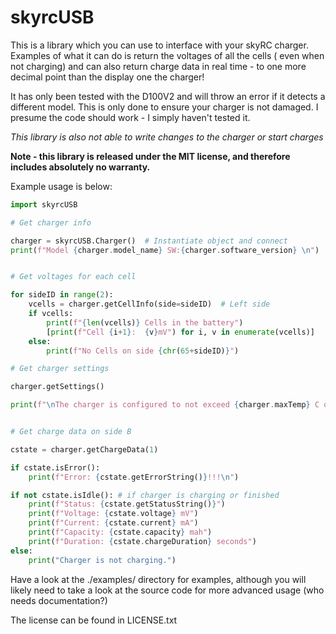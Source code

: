 # skyrcUSB

This is a library which you can use to interface with your skyRC charger. Examples of what it can do is return the voltages of all the cells ( even when not charging) and can also return charge data in real time - to one more decimal point than the display one the charger!

It has only been tested with the D100V2 and will throw an error if it detects a different model. This is only done to ensure your charger is not damaged. I presume the code should work - I simply haven't tested it.

*This library is also not able to write changes to the charger or start charges* 

**Note - this library is released under the MIT license, and therefore includes absolutely no warranty.**

Example usage is below:

```python
import skyrcUSB

# Get charger info

charger = skyrcUSB.Charger()  # Instantiate object and connect
print(f"Model {charger.model_name} SW:{charger.software_version} \n")


# Get voltages for each cell

for sideID in range(2):
    vcells = charger.getCellInfo(side=sideID)  # Left side
    if vcells:
        print(f"{len(vcells)} Cells in the battery")
        [print(f"Cell {i+1}:  {v}mV") for i, v in enumerate(vcells)]
    else:
        print(f"No Cells on side {chr(65+sideID)}")

# Get charger settings

charger.getSettings()

print(f"\nThe charger is configured to not exceed {charger.maxTemp} C or {charger.maxCapacity} mah\n")


# Get charge data on side B

cstate = charger.getChargeData(1)

if cstate.isError():
    print(f"Error: {cstate.getErrorString()}!!!\n")

if not cstate.isIdle(): # if charger is charging or finished
    print(f"Status: {cstate.getStatusString()}")
    print(f"Voltage: {cstate.voltage} mV")
    print(f"Current: {cstate.current} mA")
    print(f"Capacity: {cstate.capacity} mah")
    print(f"Duration: {cstate.chargeDuration} seconds")
else:
    print("Charger is not charging.")

```

Have a look at the ./examples/ directory for examples, although you will likely need to take a look at the source code for more advanced usage (who needs documentation?)

The license can be found in LICENSE.txt

